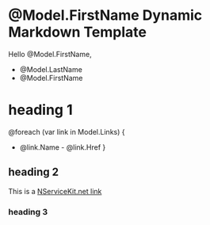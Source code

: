 # @Model.FirstName Dynamic Markdown Template

Hello @Model.FirstName,

  * @Model.LastName
  * @Model.FirstName

# heading 1

@foreach (var link in Model.Links) {
  - @link.Name - @link.Href
}

## heading 2

This is a [NServiceKit.net link](http://www.NServiceKit.net)

### heading 3


